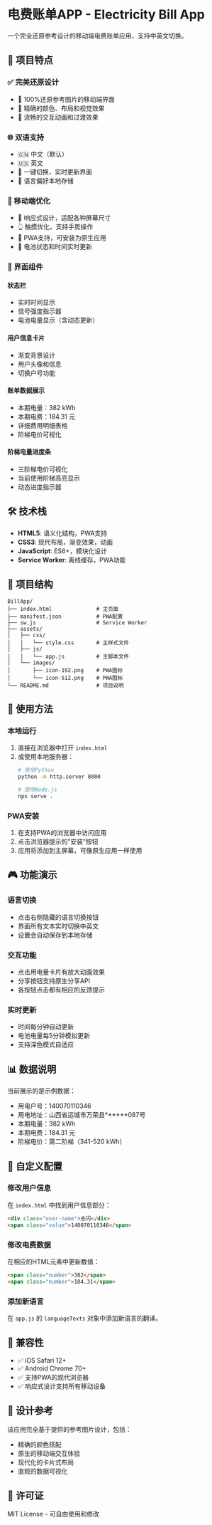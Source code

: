 # 电费账单APP - Electricity Bill App

一个完全还原参考设计的移动端电费账单应用，支持中英文切换。

## 🎯 项目特点

### ✅ 完美还原设计
- 📱 100%还原参考图片的移动端界面
- 🎨 精确的颜色、布局和视觉效果
- 🔄 流畅的交互动画和过渡效果

### 🌐 双语支持
- 🇨🇳 中文（默认）
- 🇺🇸 英文
- 🔄 一键切换，实时更新界面
- 💾 语言偏好本地存储

### 📱 移动端优化
- 📐 响应式设计，适配各种屏幕尺寸
- 👆 触摸优化，支持手势操作
- 🚀 PWA支持，可安装为原生应用
- 🔋 电池状态和时间实时更新

### 🎨 界面组件

#### 状态栏
- 实时时间显示
- 信号强度指示器
- 电池电量显示（含动态更新）

#### 用户信息卡片
- 渐变背景设计
- 用户头像和信息
- 切换户号功能

#### 账单数据展示
- 本期电量：382 kWh
- 本期电费：184.31 元
- 详细费用明细表格
- 阶梯电价可视化

#### 阶梯电量进度条
- 三阶梯电价可视化
- 当前使用阶梯高亮显示
- 动态进度指示器

## 🛠 技术栈

- **HTML5**: 语义化结构，PWA支持
- **CSS3**: 现代布局，渐变效果，动画
- **JavaScript**: ES6+，模块化设计
- **Service Worker**: 离线缓存，PWA功能

## 📂 项目结构

```
BillApp/
├── index.html              # 主页面
├── manifest.json           # PWA配置
├── sw.js                   # Service Worker
├── assets/
│   ├── css/
│   │   └── style.css       # 主样式文件
│   ├── js/
│   │   └── app.js          # 主脚本文件
│   └── images/
│       ├── icon-192.png    # PWA图标
│       └── icon-512.png    # PWA图标
└── README.md               # 项目说明
```

## 🚀 使用方法

### 本地运行
1. 直接在浏览器中打开 `index.html`
2. 或使用本地服务器：
   ```bash
   # 使用Python
   python -m http.server 8000

   # 使用Node.js
   npx serve .
   ```

### PWA安装
1. 在支持PWA的浏览器中访问应用
2. 点击浏览器提示的"安装"按钮
3. 应用将添加到主屏幕，可像原生应用一样使用

## 🎮 功能演示

### 语言切换
- 点击右侧隐藏的语言切换按钮
- 界面所有文本实时切换中英文
- 设置会自动保存到本地存储

### 交互功能
- 点击用电量卡片有放大动画效果
- 分享按钮支持原生分享API
- 各按钮点击都有相应的反馈提示

### 实时更新
- 时间每分钟自动更新
- 电池电量每5分钟模拟更新
- 支持深色模式自适应

## 📊 数据说明

当前展示的是示例数据：
- 用电户号：140070110346
- 用电地址：山西省运城市万荣县******087号
- 本期电量：382 kWh
- 本期电费：184.31 元
- 阶梯电价：第二阶梯（341-520 kWh）

## 🔧 自定义配置

### 修改用户信息
在 `index.html` 中找到用户信息部分：
```html
<div class="user-name">志闪</div>
<span class="value">140070110346</span>
```

### 修改电费数据
在相应的HTML元素中更新数值：
```html
<span class="number">382</span>
<span class="number">184.31</span>
```

### 添加新语言
在 `app.js` 的 `languageTexts` 对象中添加新语言的翻译。

## 📱 兼容性

- ✅ iOS Safari 12+
- ✅ Android Chrome 70+
- ✅ 支持PWA的现代浏览器
- ✅ 响应式设计支持所有移动设备

## 🎨 设计参考

该应用完全基于提供的参考图片设计，包括：
- 精确的颜色搭配
- 原生的移动端交互体验
- 现代化的卡片式布局
- 直观的数据可视化

## 📄 许可证

MIT License - 可自由使用和修改
